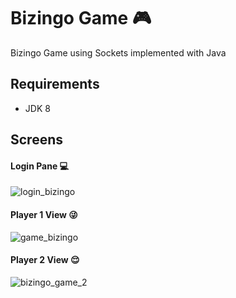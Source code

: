 # Bizingo Game :video_game:
Bizingo Game using Sockets implemented with Java

## Requirements
- JDK 8

## Screens

#### Login Pane :computer:
![login_bizingo](https://user-images.githubusercontent.com/19287934/74107127-c4867d00-4b4b-11ea-8e88-04cb39ff7331.png)

#### Player 1 View :stuck_out_tongue_winking_eye:
![game_bizingo](https://user-images.githubusercontent.com/19287934/74107123-b5073400-4b4b-11ea-982e-e9ed4a42a4d9.png)

#### Player 2 View :relieved:
![bizingo_game_2](https://user-images.githubusercontent.com/19287934/74107186-51313b00-4b4c-11ea-932a-cb821e79501f.png)
